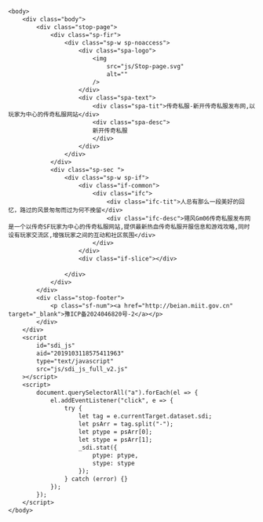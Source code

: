 <!DOCTYPE html>
<html>
	<head>
		<meta charset="utf-8" />
		<meta http-equiv="X-UA-Compatible" content="IE=edge,chrome=1" />
		<meta
			name="viewport"
			content="width=device-width, initial-scale=1.0, user-scalable=no"
		/>
		<title>传奇私服-新开传奇私服发布网,以玩家为中心的传奇私服网站</title>
		<title>传奇私服-新开传奇私服发布网,以玩家为中心的传奇私服网站</title>
        <meta name="description" content="翎风Gm06传奇私服发布网是一个以传奇SF玩家为中心的传奇私服网站,提供最新热血传奇私服开服信息和游戏攻略,同时设有玩家交流区,增强玩家之间的互动和社区氛围" />
        <meta name="keywords" content="传奇私服发布网,传奇私服" />
		<link
			rel="stylesheet"
			href="js/global.css"
		/>
		<link
			rel="stylesheet"
			href="js/stop-page.css"
		/>
	</head>

	<body>
		<div class="body">
			<div class="stop-page">
				<div class="sp-fir">
					<div class="sp-w sp-noaccess">
						<div class="spa-logo">
							<img
								src="js/Stop-page.svg"
								alt=""
							/>
						</div>
						<div class="spa-text">
							<div class="spa-tit">传奇私服-新开传奇私服发布网,以玩家为中心的传奇私服网站</div>
							<div class="spa-desc">
							新开传奇私服
							</div>
						</div>
					</div>
				</div>
				<div class="sp-sec ">
					<div class="sp-w sp-if">
						<div class="if-common">
							<div class="ifc">
								<div class="ifc-tit">人总有那么一段美好的回忆，路过的风景匆匆而过为何不挽留</div>
								<div class="ifc-desc">翎风Gm06传奇私服发布网是一个以传奇SF玩家为中心的传奇私服网站,提供最新热血传奇私服开服信息和游戏攻略,同时设有玩家交流区,增强玩家之间的互动和社区氛围</div>
							</div>
						</div>
						<div class="if-slice"></div>
						
					</div>
				</div>
			</div>
			<div class="stop-footer">
				<p class="sf-num"><a href="http://beian.miit.gov.cn" target="_blank">豫ICP备2024046820号-2</a></p>
			</div>
		</div>
		<script
			id="sdi_js"
			aid="2019103118575411963"
			type="text/javascript"
			src="js/sdi_js_full_v2.js"
		></script>
		<script>
			document.querySelectorAll("a").forEach(el => {
				el.addEventListener("click", e => {
					try {
						let tag = e.currentTarget.dataset.sdi;
						let psArr = tag.split("-");
						let ptype = psArr[0];
						let stype = psArr[1];
						_sdi.stat({
							ptype: ptype,
							stype: stype
						});
					} catch (error) {}
				});
			});
		</script>
	</body>
</html>
<!--[if !IE]>|xGv00|8f85bc5ee2a463e0e5c16c474a6dd271<![endif]-->
